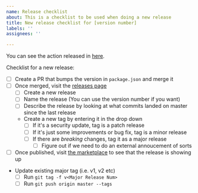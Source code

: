 ```yaml
---
name: Release checklist
about: This is a checklist to be used when doing a new release
title: New release checklist for [version number]
labels: ''
assignees: ''

---
```


You can see the action released in [here](https://github.com/marketplace/actions/sentry-release).

Checklist for a new release:

- [ ] Create a PR that bumps the version in `package.json` and merge it
- [ ] Once merged, visit the [releases page](https://github.com/getsentry/action-release/releases)
  - [ ] Create a new release
  - [ ] Name the release (You can use the version number if you want)
  - [ ] Describe the release by looking at what commits landed on master since the last release
  - Create a new tag by entering it in the drop down
    - [ ] If it's a security update, tag is a patch release
    - [ ] If it's just some improvements or bug fix, tag is a minor release
    - [ ] If there are _breaking_ changes, tag it as a major release
      - [ ] Figure out if we need to do an external annoucement of sorts
- [ ] Once published, visit [the marketplace](https://github.com/marketplace/actions/sentry-release) to see that the release is showing up
- Update existing major tag (i.e. v1, v2 etc)
  - [ ] Run `git tag -f v<Major Release Num>`
  - [ ] Run `git push origin master --tags`
